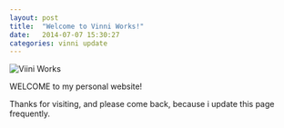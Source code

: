 ```yaml
---
layout: post
title:  "Welcome to Vinni Works!"
date:   2014-07-07 15:30:27
categories: vinni update
---
```


![Viini Works](/vinniblogsite/assets/Vinni2.jpg)

WELCOME to my personal website! 

Thanks for visiting, and please come back, because i update this page frequently.
